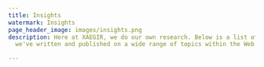 ```yaml
---
title: Insights
watermark: Insights
page_header_image: images/insights.png
description: Here at XAEGIR, we do our own research. Below is a list of articles that
  we've written and published on a wide range of topics within the Web 3.0 space.

---
```

